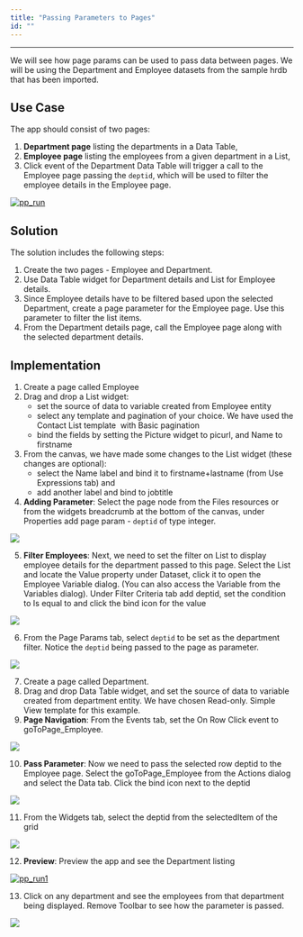```yaml
---
title: "Passing Parameters to Pages"
id: ""
---
```

---

We will see how page params can be used to pass data between pages. We will be using the Department and Employee datasets from the sample hrdb that has been imported.

## Use Case

The app should consist of two pages:

1. **Department page** listing the departments in a Data Table,
2. **Employee page** listing the employees from a given department in a List,
3. Click event of the Department Data Table will trigger a call to the Employee page passing the `deptid`, which will be used to filter the employee details in the Employee page.

[![pp_run](/learn/assets/pp_run.png)](/learn/assets/pp_run.png)

## Solution

The solution includes the following steps:

1. Create the two pages - Employee and Department.
2. Use Data Table widget for Department details and List for Employee details.
3. Since Employee details have to be filtered based upon the selected Department, create a page parameter for the Employee page. Use this parameter to filter the list items.
4. From the Department details page, call the Employee page along with the selected department details.

## Implementation

1. Create a page called Employee
2. Drag and drop a List widget:
    - set the source of data to variable created from Employee entity
    - select any template and pagination of your choice. We have used the Contact List template  with Basic pagination
    - bind the fields by setting the Picture widget to picurl, and Name to firstname
3. From the canvas, we have made some changes to the List widget (these changes are optional):
    - select the Name label and bind it to firstname+lastname (from Use Expressions tab) and
    - add another label and bind to jobtitle
4. **Adding Parameter**: Select the page node from the Files resources or from the widgets breadcrumb at the bottom of the canvas, under Properties add page param - `deptid` of type integer. 

[![](/learn/assets/pp_emp_param.png)](/learn/assets/pp_emp_param.png)

5. **Filter Employees**: Next, we need to set the filter on List to display employee details for the department passed to this page. Select the List and locate the Value property under Dataset, click it to open the Employee Variable dialog. (You can also access the Variable from the Variables dialog). Under Filter Criteria tab add deptid, set the condition to Is equal to and click the bind icon for the value 

[![](/learn/assets/pp_emp_lvdata.png)](/learn/assets/pp_emp_lvdata.png)

6. From the Page Params tab, select `deptid` to be set as the department filter. Notice the `deptid` being passed to the page as parameter. 

[![](/learn/assets/pp_emp_lvbind.png)](/learn/assets/pp_emp_lvbind.png)

7. Create a page called Department.
8. Drag and drop Data Table widget, and set the source of data to variable created from department entity. We have chosen Read-only. Simple View template for this example.
9. **Page Navigation**: From the Events tab, set the On Row Click event to goToPage_Employee. 

[![](/learn/assets/pp_dept_event.png?v=200)](/learn/assets/pp_dept_event.png?v=200)

10. **Pass Parameter**: Now we need to pass the selected row deptid to the Employee page. Select the goToPage_Employee from the Actions dialog and select the Data tab. Click the bind icon next to the deptid 

[![](/learn/assets/pp_dept_callvar.png)](/learn/assets/pp_dept_callvar.png)

11. From the Widgets tab, select the deptid from the selectedItem of the grid 

[![](/learn/assets/pp_dept_bind.png)](/learn/assets/pp_dept_bind.png)

12. **Preview**: Preview the app and see the Department listing 

[![pp_run1](/learn/assets/pp_run1.png)](/learn/assets/pp_run1.png)

13. Click on any department and see the employees from that department being displayed. Remove Toolbar to see how the parameter is passed. 

[![](/learn/assets/pp_run2.png)](/learn/assets/pp_run2.png)


